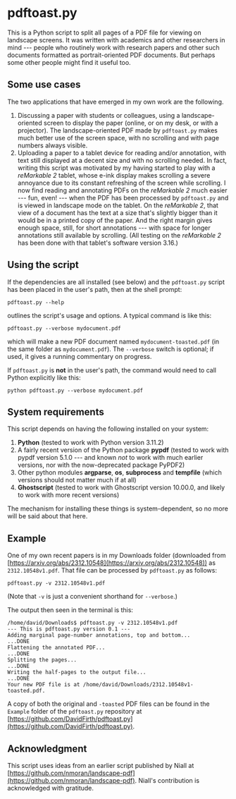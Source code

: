 # pdftoast.py

This is a Python script to split all pages of a PDF file for viewing on landscape screens.  It was written with academics and other researchers in mind --- people who routinely work with research papers and other such documents formatted as portrait-oriented PDF documents.  But perhaps some other people might find it useful too.

## Some use cases

The two applications that have emerged in my own work are the following.

1.  Discussing a paper with students or colleagues, using a landscape-oriented screen to display the paper (online, or on my desk, or with a projector).  The landscape-oriented PDF made by `pdftoast.py` makes much better use of the screen space, with no scrolling and with page numbers always visible.
2.  Uploading a paper to a tablet device for reading and/or annotation, with text still displayed at a decent size and with no scrolling needed.  In fact, writing this script was motivated by my having started to play with a _reMarkable 2_ tablet, whose e-ink display makes scrolling a severe annoyance due to its constant refreshing of the screen while scrolling.  I now find reading and annotating PDFs on the _reMarkable 2_ much easier --- fun, even! --- when the PDF has been processed by `pdftoast.py` and is viewed in landscape mode on the tablet.  On the _reMarkable 2_, that view of a document has the text at a size that's slightly bigger than it would be in a printed copy of the paper.  And the right margin gives enough space, still, for short annotations --- with space for longer annotations still available by scrolling.  (All testing on the _reMarkable 2_ has been done with that tablet's software version 3.16.) 

## Using the script

If the dependencies are all installed (see below) and the `pdftoast.py` script has been placed in the user's path, then at the shell prompt:
```
pdftoast.py --help
```
outlines the script's usage and options.  A typical command is like this:
```
pdftoast.py --verbose mydocument.pdf
```
which will make a new PDF document named `mydocument-toasted.pdf` (in the same folder as `mydocument.pdf`).  The `--verbose` switch is optional; if used, it gives a running commentary on progress.

If `pdftoast.py` is **not** in the user's path, the command would need to call Python explicitly like this:
```
python pdftoast.py --verbose mydocument.pdf
```

## System requirements

This script depends on having the following installed on your system:

1. **Python** (tested to work with Python version 3.11.2) 
2. A fairly recent version of the Python package **pypdf** (tested to work with pypdf version 5.1.0 --- and known _not_ to work with much earlier versions, nor with the now-deprecated package PyPDF2)
3. Other python modules **argparse**, **os**, **subprocess** and **tempfile** (which versions should not matter much if at all)
4. **Ghostscript** (tested to work with Ghostscript version 10.00.0, and likely to work with more recent versions)

The mechanism for installing these things is system-dependent, so no more will be said about that here.

## Example

One of my own recent papers is in my Downloads folder (downloaded from [https://arxiv.org/abs/2312.10548](https://arxiv.org/abs/2312.10548)) 
as `2312.10548v1.pdf`.  That file can be processed by `pdftoast.py` as follows:
```
pdftoast.py -v 2312.10548v1.pdf
```
(Note that `-v` is just a convenient shorthand for `--verbose`.)

The output then seen in the terminal is this:
```
/home/david/Downloads$ pdftoast.py -v 2312.10548v1.pdf
--- This is pdftoast.py version 0.1 ---
Adding marginal page-number annotations, top and bottom...
...DONE
Flattening the annotated PDF...
...DONE
Splitting the pages...
...DONE
Writing the half-pages to the output file...
...DONE
Your new PDF file is at /home/david/Downloads/2312.10548v1-toasted.pdf.
```
A copy of both the original and `-toasted` PDF files can be found in the `Example` folder of the `pdftoast.py` repository at [https://github.com/DavidFirth/pdftoast.py](https://github.com/DavidFirth/pdftoast.py).

## Acknowledgment

This script uses ideas from an earlier script published by Niall at
[https://github.com/nmoran/landscape-pdf](https://github.com/nmoran/landscape-pdf).  Niall's contribution is acknowledged with gratitude.
